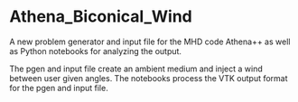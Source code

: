 # Athena_Biconical_Wind
A new problem generator and input file for the MHD code Athena++ as well as Python notebooks for analyzing the output.

The pgen and input file create an ambient medium and inject a wind between user given angles. 
The notebooks process the VTK output format for the pgen and input file. 
